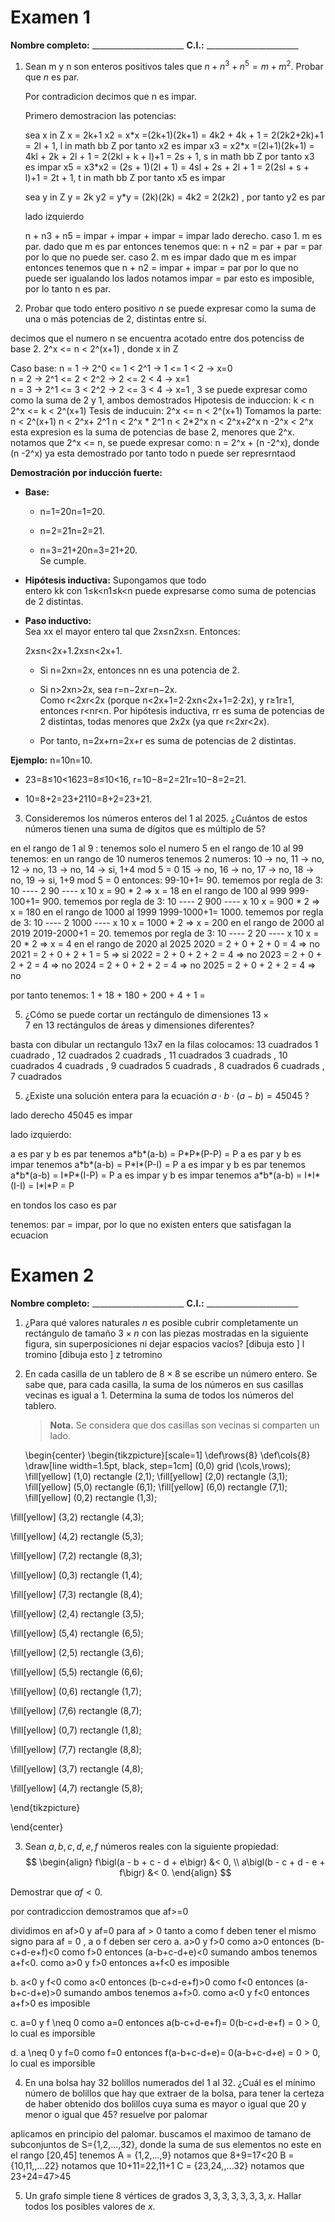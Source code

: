 
# Examen 1

**Nombre completo:** \_\_\_\_\_\_\_\_\_\_\_\_\_\_\_\_\_\_\_\_\_\_\_
**C.I.:** \_\_\_\_\_\_\_\_\_\_\_\_\_\_\_\_\_\_\_\_\_\_\_


1. Sean m y n son enteros positivos tales que $n + n^3 + n^5 = m + m^2$. Probar que $n$ es par.

	Por contradicion decimos que n es impar.
	
	Primero demostracion las potencias:

	sea x in Z
	x = 2k+1
	x2 = x\*x =(2k+1)(2k+1) = 4k2 + 4k + 1 = 2(2k2+2k)+1 = 2l + 1, l in math bb Z  por tanto x2 es impar
	x3 = x2\*x =(2l+1)(2k+1) = 4kl + 2k + 2l + 1 = 2(2kl + k + l)+1 = 2s + 1, s in math bb Z  por tanto x3 es impar
	x5 = x3\*x2 = (2s + 1)(2l + 1) = 4sl + 2s + 2l + 1 = 2(2sl + s + l)+1 = 2t + 1, t in math bb Z  por tanto x5 es impar

	sea y in Z
	y = 2k
	y2 = y\*y = (2k)(2k) = 4k2 = 2(2k2) , por tanto y2 es par

		
	lado izquierdo
	
	n + n3 + n5 = impar + impar  + impar = impar
	lado derecho.
	caso 1. m es par.
		dado que m es par entonces tenemos que:
		n + n2 = par + par = par
		por lo que no puede ser.
	caso 2. m es impar
		dado que m es impar entonces tenemos que 
		n + n2 = impar + impar = par
		por lo que no puede ser
	igualando los lados notamos
	impar = par
	esto es imposible, por lo tanto n es par.
	
2. Probar que todo entero positivo $n$ se puede expresar como la suma de una o más potencias de 2, distintas entre sí.

decimos que el numero n se encuentra acotado entre dos potenciss de base 2.
2^x <= n < 2^(x+1) , donde x in Z

Caso base:
	n = 1 -> 2^0 <= 1 < 2^1 -> 1 <= 1 < 2 -> x=0    
	n = 2 -> 2^1 <= 2 < 2^2 -> 2 <= 2 < 4 -> x=1    
	n = 3 -> 2^1 <= 3 < 2^2 -> 2 <= 3 < 4 -> x=1 , 3 se puede expresar como como la suma de 2 y 1, ambos demostrados
Hipotesis de induccion:
	k < n
	2^x <= k < 2^(x+1)
Tesis de inducuin:
	2^x <= n < 2^(x+1)
	Tomamos la parte:
	n < 2^(x+1)
	n < 2^x+ 2^1 
	n < 2^x \* 2^1 
	n < 2\*2^x 
	n < 2^x+2^x 
	n -2^x < 2^x 
	esta expresion es la suma de potencias de base 2, menores que 2^x.
	notamos que 2^x <= n, se puede expresar como:
	n = 2^x + (n -2^x), donde (n -2^x) ya esta demostrado
	por tanto todo n puede ser represrntaod

**Demostración por inducción fuerte:**

- **Base:**
    
    - n=1=20n=1=20.
        
    - n=2=21n=2=21.
        
    - n=3=21+20n=3=21+20.  
        Se cumple.
        
- **Hipótesis inductiva:** Supongamos que todo entero kk con 1≤k<n1≤k<n puede expresarse como suma de potencias de 2 distintas.
    
- **Paso inductivo:**  
    Sea xx el mayor entero tal que 2x≤n2x≤n. Entonces:
    
    2x≤n<2x+1.2x≤n<2x+1.
    - Si n=2xn=2x, entonces nn es una potencia de 2.
        
    - Si n>2xn>2x, sea r=n−2xr=n−2x. Como r<2xr<2x (porque n<2x+1=2⋅2xn<2x+1=2⋅2x), y r≥1r≥1, entonces r<nr<n. Por hipótesis inductiva, rr es suma de potencias de 2 distintas, todas menores que 2x2x (ya que r<2xr<2x).
        
    - Por tanto, n=2x+rn=2x+r es suma de potencias de 2 distintas.
        

**Ejemplo:** n=10n=10.

- 23=8≤10<1623=8≤10<16, r=10−8=2=21r=10−8=2=21.
    
- 10=8+2=23+2110=8+2=23+21.

3. Consideremos los números enteros del 1 al 2025.
   ¿Cuántos de estos números tienen una suma de dígitos que es múltiplo de 5?

en el rango de 1 al 9 :
	tenemos solo el numero 5
en el rango de 10 al 99 tenemos:
	en un rango de 10 numeros tenemos 2 numeros:
		10 -> no,
		11 -> no,
		12 -> no,
		13 -> no,
		14 -> si, 1+4 mod 5 = 0
		15 -> no,
		16 -> no,
		17 -> no,
		18 -> no,
		19 -> si, 1+9 mod 5 = 0
	entonces:
		99-10+1= 90.
		tememos por regla de 3: 
			10 ---- 2
			90 ---- x
		10 x = 90 \* 2 => x = 18
 en 	el rango de 100 al 999
		999-100+1= 900.
		tememos por regla de 3: 
			10  ---- 2
			900 ---- x
		10 x = 900 \* 2 => x = 180
 en 	el rango de 1000 al 1999
		1999-1000+1= 1000.
		tememos por regla de 3: 
			10  ---- 2
			1000 ---- x
		10 x = 1000 \* 2 => x = 200
 en el rango de 2000 al 2019
		2019-2000+1 = 20.
		tememos por regla de 3: 
			10  ---- 2
			20 ---- x
		10 x = 20 \* 2 => x = 4
 en el rango de 2020 al 2025
 2020 = 2 + 0 + 2 + 0 = 4 => no
 2021 = 2 + 0 + 2 + 1 = 5 => si
 2022 = 2 + 0 + 2 + 2 = 4 => no
 2023 = 2 + 0 + 2 + 2 = 4 => no
 2024 = 2 + 0 + 2 + 2 = 4 => no
 2025 = 2 + 0 + 2 + 2 = 4 => no

por tanto tenemos:
1 + 18 + 180 + 200 + 4 + 1 = 
		 
	
5. ¿Cómo se puede cortar un rectángulo de dimensiones $13\times7$ en 13 rectángulos de áreas y dimensiones diferentes?

basta con dibular un rectangulo 13x7
en la filas colocamos:
13 cuadrados
1 cuadrado , 12 cuadrados
2 cuadrads , 11 cuadrados
3 cuadrads , 10 cuadrados
4 cuadrads , 9 cuadrados
5 cuadrads , 8 cuadrados
6 cuadrads , 7 cuadrados

5. ¿Existe una solución entera para la ecuación $a \cdot b \cdot (a - b) = 45045\;$?

lado derecho
45045 es impar

lado izquierdo:

a es par y b es par
tenemos a\*b\*(a-b) = P\*P\*(P-P) = P 
a es par y b es impar
tenemos a\*b\*(a-b) = P\*I\*(P-I) = P 
a es impar y b es par
tenemos a\*b\*(a-b) = I\*P\*(I-P) = P 
a es impar y b es impar
tenemos a\*b\*(a-b) = I\*I\*(I-I) = I\*I\*P = P 

en tondos los caso es par

tenemos:
par = impar, por lo que no existen enters que satisfagan la ecuacion


# Examen 2

**Nombre completo:** \_\_\_\_\_\_\_\_\_\_\_\_\_\_\_\_\_\_\_\_\_\_\_
**C.I.:** \_\_\_\_\_\_\_\_\_\_\_\_\_\_\_\_\_\_\_\_\_\_\_

1. ¿Para qué valores naturales $n$ es posible cubrir completamente un rectángulo de tamaño $3\times n$ con las piezas mostradas en la siguiente figura, sin superposiciones ni dejar espacios vacíos?
[dibuja esto ] l tromino
[dibuja esto ]  z tetromino
    
2. En cada casilla de un tablero de $8\times 8$ se escribe un número entero. Se sabe que, para cada casilla, la suma de los números en sus casillas vecinas es igual a 1. Determina la suma de todos los números del tablero.
    
    > **Nota.** Se considera que dos casillas son vecinas si comparten un lado.
    
    \begin{center}
\begin{tikzpicture}[scale=1]
\def\rows{8}
\def\cols{8}
\draw[line width=1.5pt, black, step=1cm]
(0,0) grid (\cols,\rows);
\fill[yellow] (1,0) rectangle (2,1);
\fill[yellow] (2,0) rectangle (3,1);
\fill[yellow] (5,0) rectangle (6,1);
\fill[yellow] (6,0) rectangle (7,1);
\fill[yellow] (0,2) rectangle (1,3);

\fill[yellow] (3,2) rectangle (4,3);

\fill[yellow] (4,2) rectangle (5,3);

\fill[yellow] (7,2) rectangle (8,3);

\fill[yellow] (0,3) rectangle (1,4);

\fill[yellow] (7,3) rectangle (8,4);

\fill[yellow] (2,4) rectangle (3,5);

\fill[yellow] (5,4) rectangle (6,5);

\fill[yellow] (2,5) rectangle (3,6);

\fill[yellow] (5,5) rectangle (6,6);

\fill[yellow] (0,6) rectangle (1,7);

\fill[yellow] (7,6) rectangle (8,7);

\fill[yellow] (0,7) rectangle (1,8);

\fill[yellow] (7,7) rectangle (8,8);

\fill[yellow] (3,7) rectangle (4,8);

\fill[yellow] (4,7) rectangle (5,8);

\end{tikzpicture}

\end{center}
    
3. Sean $a,b,c,d,e,f$ números reales con la siguiente propiedad:
$$
  \begin{align}
    f\bigl(a - b + c - d + e\bigr) &< 0, \\
    a\bigl(b - c + d - e + f\bigr) &< 0.
  \end{align}
$$

  Demostrar que $af < 0$.

por contradiccion demostramos que af>=0

dividimos en af>0 y af=0
para af > 0 tanto a como f deben tener el mismo signo
para af = 0 , a o f deben ser cero
a. a>0 y f>0
	como a>0 entonces (b-c+d-e+f)<0
	como f>0 entonces (a-b+c-d+e)<0
	sumando ambos tenemos a+f<0.
	como a>0 y f>0 entonces a+f<0 es imposible

b. a<0 y f<0
	como a<0 entonces (b-c+d-e+f)>0
	como f<0 entonces (a-b+c-d+e)>0
	sumando ambos tenemos a+f>0.
	como a<0 y f<0 entonces a+f>0 es imposible

c. a=0 y f \neq 0
	como a=0 entonces a(b-c+d-e+f)= 0(b-c+d-e+f) = 0 > 0, lo cual es imporsible

d. a \neq 0 y f=0
	como f=0 entonces f(a-b+c-d+e)= 0(a-b+c-d+e) = 0 > 0, lo cual es imporsible
	
4. En una bolsa hay 32 bolillos numerados del 1 al 32. ¿Cuál es el mínimo número de bolillos que hay que extraer de la bolsa, para tener la certeza de haber obtenido dos bolillos cuya suma es mayor o igual que 20 y menor o igual que 45?
resuelve por palomar

aplicamos en principio del palomar.
buscamos el maximoo de tamano de subconjuntos de S={1,2,...,32}, donde la suma de sus elementos no este en el rango \[20,45\]
tenemos 
A = {1,2,...,9} notamos que 8+9=17<20
B = {10,11,,...22} notamos que 10+11=22,11+1
C = {23,24,,...32} notamos que 23+24=47>45
    
5. Un grafo simple tiene 8 vértices de grados $3,3,3,3,3,3,3,x$. Hallar todos los posibles valores de $x$.

